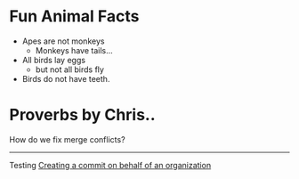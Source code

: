 # Fun Animal Facts

* Apes are not monkeys
    * Monkeys have tails...
* All birds lay eggs
    * but not all birds fly
* Birds do not have teeth.

# Proverbs by Chris..

How do we fix merge conflicts?

---
Testing [Creating a commit on behalf of an organization](https://help.github.com/en/articles/creating-a-commit-on-behalf-of-an-organization)
